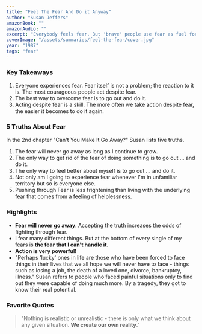 ```yaml
---
title: "Feel The Fear And Do it Anyway"
author: "Susan Jeffers"
amazonBook: ""
amazonAudio: ""
excerpt: "Everybody feels fear. But 'brave' people use fear as fuel for actions, whereas let the fear paralyze them. The more you act despite fear, the easier it becomes."
coverImage: "/assets/summaries/feel-the-fear/cover.jpg"
year: "1987"
tags: "fear"
---
```


### Key Takeaways

1. Everyone experiences fear. Fear itself is not a problem; the reaction to it is. The most courageous people act despite fear.
2. The best way to overcome fear is to go out and do it.
3. Acting despite fear is a skill. The more often we take action despite fear, the easier it becomes to do it again.


### 5 Truths About Fear
In the 2nd chapter "Can't You Make It Go Away?" Susan lists five truths.
1. The fear will never go away as long as I continue to grow.
2. The only way to get rid of the fear of doing something is to go out ... and do it.
3. The only way to feel better about myself is to go out ... and do it.
4. Not only am I going to experience fear whenever I'm in unfamiliar territory but so is everyone else.
5. Pushing through Fear is less frightening than living with the underlying fear that comes from a feeling of helplessness.

### Highlights
 - **Fear will never go away**. Accepting the truth increases the odds of fighting through fear.
 - I fear many different things. But at the bottom of every single of my fears is **the fear that I can't handle it**.
 - **Action is very powerful!**
 - "Perhaps 'lucky' ones in life are those who have been forced to face things in their lives that we all hope we will never have to face - things such as losing a job, the death of a loved one, divorce, bankruptcy, illness." Susan refers to people who faced painful situations only to find out they were capable of doing much more. By a tragedy, they got to know their real potential.


### Favorite Quotes
 > "Nothing is realistic or unrealistic - there is only what we think about any given situation. **We create our own reality**."
